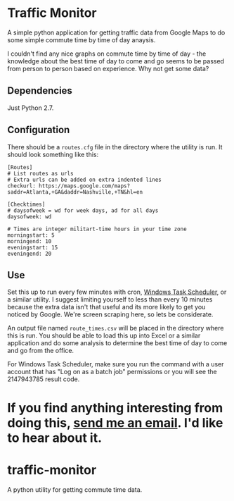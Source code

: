 # Traffic Monitor

A simple python application for getting traffic data from Google Maps to do some simple commute time by time of day anaysis.

I couldn't find any nice graphs on commute time by time of day - the knowledge about the best time of day to come and go seems to be passed from person to person based on experience.  Why not get some data?

## Dependencies

Just Python 2.7.

## Configuration

There should be a `routes.cfg` file in the directory where the utility is run.  It should look something like this:

    [Routes]
    # List routes as urls
    # Extra urls can be added on extra indented lines
    checkurl: https://maps.google.com/maps?saddr=Atlanta,+GA&daddr=Nashville,+TN&hl=en

    [Checktimes]
    # daysofweek = wd for week days, ad for all days
    daysofweek: wd

    # Times are integer militart-time hours in your time zone
    morningstart: 5
    morningend: 10
    eveningstart: 15
    eveningend: 20

## Use

Set this up to run every few minutes with cron, [Windows Task Scheduler](http://support.microsoft.com/kb/308569), or a similar utility.  I suggest limiting yourself to less than every 10 minutes because the extra data isn't that useful and its more likely to get you noticed by Google.  We're screen scraping here, so lets be considerate.

An output file named `route_times.csv` will be placed in the directory where this is run.  You should be able to load this up into Excel or a similar application and do some analysis to determine the best time of day to come and go from the office.

For Windows Task Scheduler, make sure you run the command with a user account that has "Log on as a batch job" permissions or you will see the 2147943785 result code.

If you find anything interesting from doing this, [send me an email](mailto:timothy.vanheest@gtri.gatech.edu).  I'd like to hear about it.
=======
traffic-monitor
===============

A python utility for getting commute time data.
